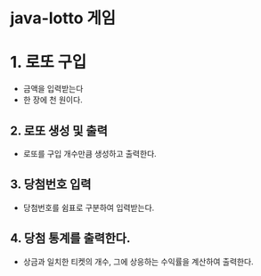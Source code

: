 # java-lotto 게임
# 1. 로또 구입
- 금액을 입력받는다
- 한 장에 천 원이다. 
## 2. 로또 생성 및 출력
- 로또를 구입 개수만큼 생성하고 출력한다. 
## 3. 당첨번호 입력
- 당첨번호를 쉼표로 구분하여 입력받는다.
## 4. 당첨 통계를 출력한다. 
- 상금과 일치한 티켓의 개수, 그에 상응하는 수익률을 계산하여 출력한다. 
